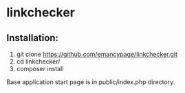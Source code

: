 # linkchecker

## Installation:

1. git clone https://github.com/emancypage/linkchecker.git
2. cd linkchecker/
3. composer install

Base application start page is in public/index.php directory.